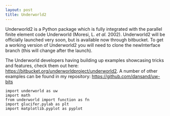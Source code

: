 ```yaml
---
layout: post
title: Underworld2
---
```


Underworld2 is a Python package which is fully integrated with the parallel finite element code Underworld  (Moresi, L. _et al._ 2002).
Underworld2 will be officially launched very soon, but is available now through bitbucket. To get a working version of Underworld2 you will need to clone the newInterface branch (this will change after the launch).

The Underworld developers having building up examples showcasing tricks and features, check them out here: <https://bitbucket.org/underworldproject/underworld2>. A number of other examples can be found in my repository: <https://github.com/dansand/uw-bits>


```
import underworld as uw
import math
from underworld import function as fn
import glucifer.pylab as plt
import matplotlib.pyplot as pyplot
```
